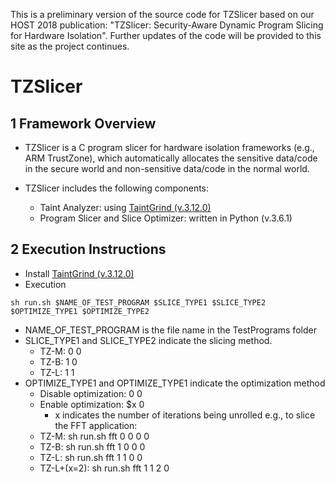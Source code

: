 This is a preliminary version of the source code for TZSlicer based on our HOST 2018 publication: "TZSlicer: Security-Aware Dynamic Program Slicing for Hardware Isolation". Further updates of the code will be provided to this site as the project continues. 

# TZSlicer

## 1 Framework Overview
 - TZSlicer is a C program slicer for hardware isolation frameworks (e.g., ARM TrustZone), which automatically allocates the sensitive data/code in the secure world and non-sensitive data/code in the normal world.

 - TZSlicer includes the following components:
   - Taint Analyzer: using [TaintGrind (v.3.12.0)](https://github.com/wmkhoo/taintgrind)
   - Program Slicer and Slice Optimizer: written in Python (v.3.6.1)


## 2 Execution Instructions
 - Install [TaintGrind (v.3.12.0)](https://github.com/wmkhoo/taintgrind)
 - Execution
```
sh run.sh $NAME_OF_TEST_PROGRAM $SLICE_TYPE1 $SLICE_TYPE2 $OPTIMIZE_TYPE1 $OPTIMIZE_TYPE2
```
   - NAME_OF_TEST_PROGRAM is the file name in the TestPrograms folder
   - SLICE_TYPE1 and SLICE_TYPE2 indicate the slicing method.
     - TZ-M: 0 0
     - TZ-B: 1 0
     - TZ-L: 1 1
   - OPTIMIZE_TYPE1 and OPTIMIZE_TYPE1 indicate the optimization method
     - Disable optimization: 0 0
     - Enable optimization: $x 0
       - x indicates the number of iterations being unrolled
   e.g., to slice the FFT application:
     - TZ-M: sh run.sh fft 0 0 0 0
     - TZ-B: sh run.sh fft 1 0 0 0
     - TZ-L: sh run.sh fft 1 1 0 0
     - TZ-L+(x=2): sh run.sh fft 1 1 2 0
